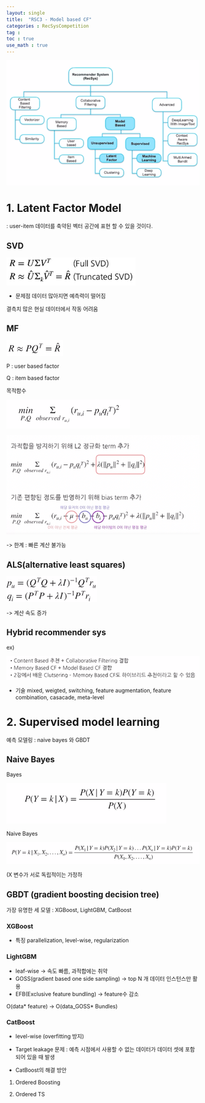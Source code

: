 ```yaml
---
layout: single
title:  "RSC3 - Model based CF" 
categories : RecSysCompetition
tag : 
toc : true
use_math : true
---
```


![image-20221024144244183](../images/2022-10-24-RecSysC03/image-20221024144244183.png)

# 1. Latent Factor Model

: user-item 데이터를 축약된 벡터 공간에 표현 할 수 있을 것이다.


## SVD

![image-20221024144431695](/images/2022-10-24-RecSysC03/image-20221024144431695.png)

+ 문제점 
데이터 많아지면 예측력이 떨어짐

결측치 많은 현실 데이터에서 작동 어려움

## MF

![image-20221024144835804](/images/2022-10-24-RecSysC03/image-20221024144835804.png)

P : user based factor

Q : item based factor


목적함수

![image-20221024150601315](/images/2022-10-24-RecSysC03/image-20221024150601315.png)

![image-20221024151543697](/images/2022-10-24-RecSysC03/image-20221024151543697.png)


-> 한계 : 빠른 계산 불가능

## ALS(alternative least squares)

![image-20221024152008377](/images/2022-10-24-RecSysC03/image-20221024152008377.png)

-> 계산 속도 증가

## Hybrid recommender sys

ex)

![image-20221024152723690](/images/2022-10-24-RecSysC03/image-20221024152723690.png)

+ 기술
mixed, weigted, switching, feature augmentation, feature combination, casacade, meta-level

# 2. Supervised model learning

예측 모델링 : naive bayes 와 GBDT

## Naive Bayes



Bayes

![image-20221024153552628](/images/2022-10-24-RecSysC03/image-20221024153552628.png)

Naive Bayes

![image-20221024153606771](/images/2022-10-24-RecSysC03/image-20221024153606771.png)

(X 변수가 서로 독립적이는 가정하



## GBDT (gradient boosting decision tree)

가장 유명한 세 모델 : XGBoost, LightGBM, CatBoost

### XGBoost

+ 특징
parallelization, level-wise, regularization

### LightGBM

+ leaf-wise -> 속도 빠름, 과적합에는 취약
+ GOSS(gradient based one side sampling) -> top N 개 데이터 인스턴스만 활용
+ EFB(Exclusive feature bundling) -> feature수 감소

O(data* feature) -> O(data_GOSS* Bundles)

### CatBoost
 
+ level-wise (overfitting 방지)

* Target leakage 문제
: 예측 시점에서 사용할 수 없는 데이터가 데이터 셋에 포함되어 있을 때 발생

+ CatBoost의 해결 방안

1) Ordered Boosting
 
2) Ordered TS